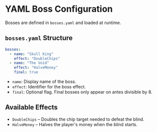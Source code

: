 # YAML Boss Configuration

Bosses are defined in `bosses.yaml` and loaded at runtime.

## `bosses.yaml` Structure

```yaml
bosses:
  - name: "Skull King"
    effect: "DoubleChips"
  - name: "The Void"
    effect: "HalveMoney"
    final: true
```

- `name`: Display name of the boss.
- `effect`: Identifier for the boss effect.
- `final`: Optional flag. Final bosses only appear on antes divisible by 8.

## Available Effects

- `DoubleChips` – Doubles the chip target needed to defeat the blind.
- `HalveMoney` – Halves the player's money when the blind starts.
